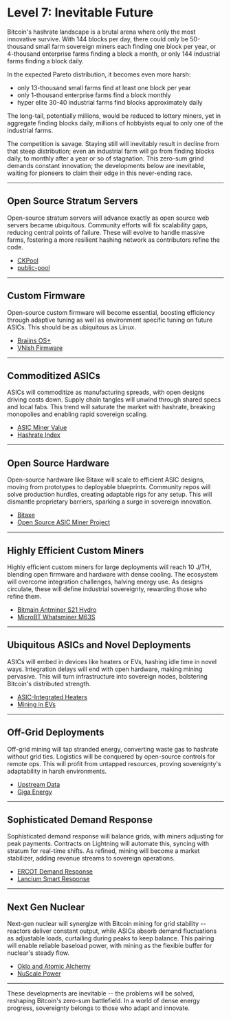 # Level 7: Inevitable Future

Bitcoin's hashrate landscape is a brutal arena where only the most innovative survive. With 144 blocks per day, there could only be 50-thousand small farm sovereign miners each finding one block per year, or 4-thousand enterprise farms finding a block a month, or only 144 industrial farms finding a block daily. 

In the expected Pareto distribution, it becomes even more harsh: 

- only 13-thousand small farms find at least one block per year
- only 1-thousand enterprise farms find a block monthly
- hyper elite 30-40 industrial farms find blocks approximately daily

The long-tail, potentially millions, would be reduced to lottery miners, yet in aggregate finding blocks daily, millions of hobbyists equal to only one of the industrial farms.

The competition is savage. Staying still will inevitably result in decline from that steep distribution; even an industrial farm will go from finding blocks daily, to monthly after a year or so of stagnation. This zero-sum grind demands constant innovation; the developments below are inevitable, waiting for pioneers to claim their edge in this never-ending race.

---

## Open Source Stratum Servers

Open-source stratum servers will advance exactly as open source web servers became ubiquitous. Community efforts will fix scalability gaps, reducing central points of failure. These will evolve to handle massive farms, fostering a more resilient hashing network as contributors refine the code.

- [CKPool](https://bitbucket.org/ckolivas/ckpool/src/master/)
- [public-pool](https://github.com/benjamin-wilson/public-pool)

---

## Custom Firmware

Open-source custom firmware will become essential, boosting efficiency through adaptive tuning as well as environment specific tuning on future ASICs. This should be as ubiquitous as Linux.

- [Braiins OS+](https://braiins.com/os/plus)
- [VNish Firmware](https://www.vnish.com/)



---

## Commoditized ASICs

ASICs will commoditize as manufacturing spreads, with open designs driving costs down. Supply chain tangles will unwind through shared specs and local fabs. This trend will saturate the market with hashrate, breaking monopolies and enabling rapid sovereign scaling.

- [ASIC Miner Value](https://www.asicminervalue.com/)
- [Hashrate Index](https://hashrateindex.com/asic-index)



---

## Open Source Hardware

Open-source hardware like Bitaxe will scale to efficient ASIC designs, moving from prototypes to deployable blueprints. Community repos will solve production hurdles, creating adaptable rigs for any setup. This will dismantle proprietary barriers, sparking a surge in sovereign innovation.

- [Bitaxe](https://bitaxe.org/)
- [Open Source ASIC Miner Project](https://github.com/open-source-asic-miner)



---

## Highly Efficient Custom Miners

Highly efficient custom miners for large deployments will reach 10 J/TH, blending open firmware and hardware with dense cooling. The ecosystem will overcome integration challenges, halving energy use. As designs circulate, these will define industrial sovereignty, rewarding those who refine them.

- [Bitmain Antminer S21 Hydro](https://shop.bitmain.com/product/detail?pid=00020231228102230116d8l8X0T406D8)
- [MicroBT Whatsminer M63S](https://whatsminer.com/product/m63s/)



---

## Ubiquitous ASICs and Novel Deployments

ASICs will embed in devices like heaters or EVs, hashing idle time in novel ways. Integration delays will end with open hardware, making mining pervasive. This will turn infrastructure into sovereign nodes, bolstering Bitcoin's distributed strength.

- [ASIC-Integrated Heaters](https://heatbit.com/)
- [Mining in EVs](https://www.teslarati.com/tesla-cybertruck-bitcoin-mining/)



---

## Off-Grid Deployments

Off-grid mining will tap stranded energy, converting waste gas to hashrate without grid ties. Logistics will be conquered by open-source controls for remote ops. This will profit from untapped resources, proving sovereignty's adaptability in harsh environments.

- [Upstream Data](https://upstreamdata.ca/)
- [Giga Energy](https://gigaenergy.com/)




---

## Sophisticated Demand Response

Sophisticated demand response will balance grids, with miners adjusting for peak payments. Contracts on Lightning will automate this, syncing with stratum for real-time shifts. As refined, mining will become a market stabilizer, adding revenue streams to sovereign operations.

- [ERCOT Demand Response](https://www.ercot.com/services/comm/mktnotices/archives/5483)
- [Lancium Smart Response](https://lancium.com/technology/)



---

## Next Gen Nuclear

Next-gen nuclear will synergize with Bitcoin mining for grid stability -- reactors deliver constant output, while ASICs absorb demand fluctuations as adjustable loads, curtailing during peaks to keep balance. This pairing will enable reliable baseload power, with mining as the flexible buffer for nuclear's steady flow.

- [Oklo and Atomic Alchemy](https://oklo.com/)
- [NuScale Power](https://www.nuscalepower.com/)



---

These developments are inevitable -- the problems will be solved, reshaping Bitcoin's zero-sum battlefield. In a world of dense energy progress, sovereignty belongs to those who adapt and innovate.



